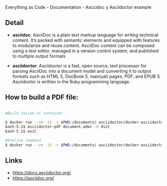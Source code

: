 Everything as Code - Documentation - Asccidoc y Asciidoctor example

## Detail
- **asciidoc**: AsciiDoc is a plain text markup language for writing technical content. It’s packed with semantic elements and equipped with features to modularize and reuse content. AsciiDoc content can be composed using a text editor, managed in a version control system, and published to multiple output formats
  
- **asciidoctor**: Asciidoctor is a fast, open source, text processor for parsing AsciiDoc into a document model and converting it to output formats such as HTML 5, DocBook 5, man(ual) pages, PDF, and EPUB 3. Asciidoctor is written in the Ruby programming language.

## How to build a PDF file:

```sh

#Build inside of container

$ docker run --rm -it -v $PWD:/documents/ asciidoctor/docker-asciidoctor:1.18
bash-5.1$ asciidoctor-pdf document.adoc -D dist
bash-5.1$ exit

#Oneline command
$ docker run --rm -it -v $PWD:/documents/ asciidoctor/docker-asciidoctor:1.18 asciidoctor-pdf document.adoc -D dist
```

## Links
- https://docs.asciidoctor.org/
- https://asciidoc.org/